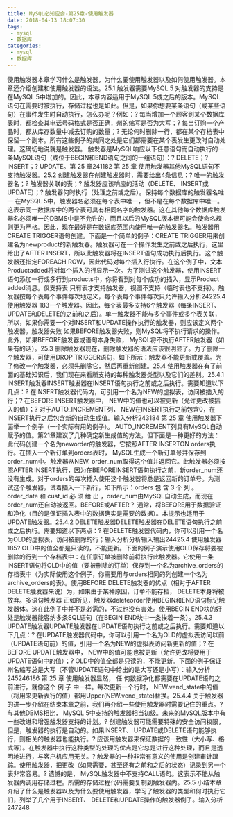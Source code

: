 ```yaml
---
title: MySQL必知应会-第25章-使用触发器
date: 2018-04-13 18:07:30
tags:
 - mysql
 - 数据库
categories:
 - mysql
 - 数据库
---
```


使用触发器本章学习什么是触发器，为什么要使用触发器以及如何使用触发器。本章还介绍创建和使用触发器的语法。25.1 触发器需要MySQL 5 对触发器的支持是在MySQL 5中增加的。因此，本章内容适用于MySQL 5或之后的版本。MySQL语句在需要时被执行，存储过程也是如此。但是，如果你想要某条语句（或某些语句）在事件发生时自动执行，怎么办呢？例如：? 每当增加一个顾客到某个数据库表时，都检查其电话号码格式是否正确，州的缩写是否为大写；? 每当订购一个产品时，都从库存数量中减去订购的数量；? 无论何时删除一行，都在某个存档表中保留一个副本。所有这些例子的共同之处是它们都需要在某个表发生更改时自动处理。这确切地说就是触发器。 触发器是MySQL响应以下任意语句而自动执行的一条MySQL语句（或位于BEGIN和END语句之间的一组语句）：? DELETE；? INSERT；? UPDATE。第 25 章241182 第 25 章 使用触发器其他MySQL语句不支持触发器。25.2 创建触发器在创建触发器时，需要给出4条信息：? 唯一的触发器名；? 触发器关联的表；? 触发器应该响应的活动（DELETE、 INSERT或UPDATE）；? 触发器何时执行（处理之前或之后）。保持每个数据库的触发器名唯一 在MySQL 5中，触发器名必须在每个表中唯一，但不是在每个数据库中唯一。这表示同一数据库中的两个表可具有相同名字的触发器。这在其他每个数据库触发器名必须唯一的DBMS中是不允许的，而且以后的MySQL版本很可能会使命名规则更为严格。因此，现在最好是在数据库范围内使用唯一的触发器名。触发器用CREATE TRIGGER语句创建。下面是一个简单的例子：CREATE TRIGGER用来创建名为newproduct的新触发器。触发器可在一个操作发生之前或之后执行，这里给出了AFTER INSERT，所以此触发器将在INSERT语句成功执行后执行。这个触发器还指定FOREACH ROW，因此代码对每个插入行执行。在这个例子中，文本Productadded将对每个插入的行显示一次。为了测试这个触发器，使用INSERT语句添加一行或多行到products中，你将看到对每个成功的插入，显示Product added消息。仅支持表 只有表才支持触发器，视图不支持（临时表也不支持）。触发器按每个表每个事件每次地定义，每个表每个事件每次只允许输入分析24225.4 使用触发器 183一个触发器。因此，每个表最多支持6个触发器（每条INSERT、 UPDATE和DELETE的之前和之后）。单一触发器不能与多个事件或多个表关联，所以，如果你需要一个对INSERT和UPDATE操作执行的触发器，则应该定义两个触发器。触发器失败 如果BEFORE触发器失败，则MySQL将不执行请求的操作。此外，如果BEFORE触发器或语句本身失败， MySQL将不执行AFTER触发器（如果有的话）。25.3 删除触发器现在，删除触发器的语法应该很明显了。为了删除一个触发器，可使用DROP TRIGGER语句，如下所示：触发器不能更新或覆盖。为了修改一个触发器，必须先删除它，然后再重新创建。25.4 使用触发器在有了前面的基础知识后，我们现在来看所支持的每种触发器类型以及它们的差别。25.4.1 INSERT触发器INSERT触发器在INSERT语句执行之前或之后执行。需要知道以下几点：? 在INSERT触发器代码内，可引用一个名为NEW的虚拟表，访问被插入的行；? 在BEFORE INSERT触发器中， NEW中的值也可以被更新（允许更改被插入的值）；? 对于AUTO_INCREMENT列， NEW在INSERT执行之前包含0，在INSERT执行之后包含新的自动生成值。输入分析243184 第 25 章 使用触发器下面举一个例子（一个实际有用的例子）。 AUTO_INCREMENT列具有MySQL自动赋予的值。第21章建议了几种确定新生成值的方法，但下面是一种更好的方法：此代码创建一个名为neworder的触发器，它按照AFTER INSERTON orders执行。在插入一个新订单到orders表时， MySQL生成一个新订单号并保存到order_num中。触发器从NEW. order_num取得这个值并返回它。此触发器必须按照AFTER INSERT执行，因为在BEFOREINSERT语句执行之前，新order_num还没有生成。对于orders的每次插入使用这个触发器将总是返回新的订单号。为测试这个触发器，试着插入一下新行，如下所示：orders 包 含 3 个 列 。 order_date 和 cust_id 必 须 给 出 ，order_num由MySQL自动生成，而现在order_num还自动被返回。BEFORE或AFTER？ 通常，将BEFORE用于数据验证和净化（目的是保证插入表中的数据确实是需要的数据）。本提示也适用于UPDATE触发器。25.4.2 DELETE触发器DELETE触发器在DELETE语句执行之前或之后执行。需要知道以下两点：? 在DELETE触发器代码内，你可以引用一个名为OLD的虚拟表，访问被删除的行；输入分析分析输入输出24425.4 使用触发器 185? OLD中的值全都是只读的，不能更新。下面的例子演示使用OLD保存将要被删除的行到一个存档表中：在任意订单被删除前将执行此触发器。它使用一条INSERT语句将OLD中的值（要被删除的订单）保存到一个名为archive_orders的存档表中（为实际使用这个例子，你需要用与orders相同的列创建一个名为archive_orders的表）。使用BEFORE DELETE触发器的优点（相对于AFTER DELETE触发器来说）为，如果由于某种原因，订单不能存档， DELETE本身将被放弃。多语句触发器 正如所见，触发器deleteorder使用BEGIN和END语句标记触发器体。这在此例子中并不是必需的，不过也没有害处。使用BEGIN END块的好处是触发器能容纳多条SQL语句（在BEGIN END块中一条挨着一条）。25.4.3 UPDATE触发器UPDATE触发器在UPDATE语句执行之前或之后执行。需要知道以下几点：? 在UPDATE触发器代码中，你可以引用一个名为OLD的虚拟表访问以前（UPDATE语句前）的值，引用一个名为NEW的虚拟表访问新更新的值；? 在BEFORE UPDATE触发器中， NEW中的值可能也被更新（允许更改将要用于UPDATE语句中的值）；? OLD中的值全都是只读的，不能更新。下面的例子保证州名缩写总是大写（不管UPDATE语句中给出的是大写还是小写）：输入分析245246186 第 25 章 使用触发器显然， 任 何数据净化都需要在UPDATE语句之前进行，就像这个 例 子 中一样。每次更新一个行时， NEW.vend_state中的值（将用来更新表行的值）都用Upper(NEW.vend_state)替换。25.4.4 关于触发器的进一步介绍在结束本章之前，我们再介绍一些使用触发器时需要记住的重点。? 与其他DBMS相比， MySQL 5中支持的触发器相当初级。未来的MySQL版本中有一些改进和增强触发器支持的计划。? 创建触发器可能需要特殊的安全访问权限，但是，触发器的执行是自动的。如果INSERT、 UPDATE或DELETE语句能够执行，则相关的触发器也能执行。? 应该用触发器来保证数据的一致性（大小写、格式等）。在触发器中执行这种类型的处理的优点是它总是进行这种处理，而且是透明地进行，与客户机应用无关。? 触发器的一种非常有意义的使用是创建审计跟踪。使用触发器，把更改（如果需要，甚至还有之前和之后的状态）记录到另一个表非常容易。? 遗憾的是， MySQL触发器中不支持CALL语句。这表示不能从触发器内调用存储过程。所需的存储过程代码需要复制到触发器内。25.5 小结本章介绍了什么是触发器以及为什么要使用触发器，学习了触发器的类型和何时执行它们，列举了几个用于INSERT、 DELETE和UPDATE操作的触发器例子。输入分析247248